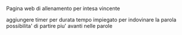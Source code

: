 Pagina web di allenamento per intesa vincente

aggiungere timer per durata tempo impiegato per indovinare la parola
possibilita' di partire piu' avanti nelle parole